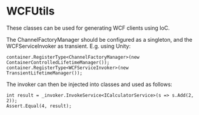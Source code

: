WCFUtils
========
These classes can be used for generating WCF clients using IoC.

The ChannelFactoryManager should be configured as a singleton, and the WCFServiceInvoker as transient. E.g. using Unity:

    container.RegisterType<ChannelFactoryManager>(new ContainerControlledLifetimeManager());
    container.RegisterType<WCFServiceInvoker>(new TransientLifetimeManager());

The invoker can then be injected into classes and used as follows:

    int result = _invoker.InvokeService<ICalculatorService>(s => s.Add(2, 2));
    Assert.Equal(4, result);

